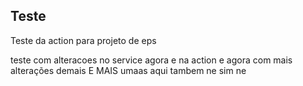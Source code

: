 ## Teste
Teste da action para projeto de eps    

teste com alteracoes no service agora e na action e agora com mais alterações demais E MAIS umaas aqui tambem ne sim ne